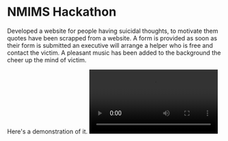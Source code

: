 <h1>NMIMS Hackathon</h1>

Developed a website for people having suicidal thoughts, to motivate them quotes have been scrapped from a website. A form is provided as soon as their form is submitted an executive will arrange a helper who is free and contact the victim.
A pleasant music has been added to the background the cheer up the mind of victim.

Here's a demonstration of it.
<video controls>
<source src="https://github.com/globefire/nmims-hackathon-2k18/blob/master/demo.mp4" type="video/mp4" />
</video>
